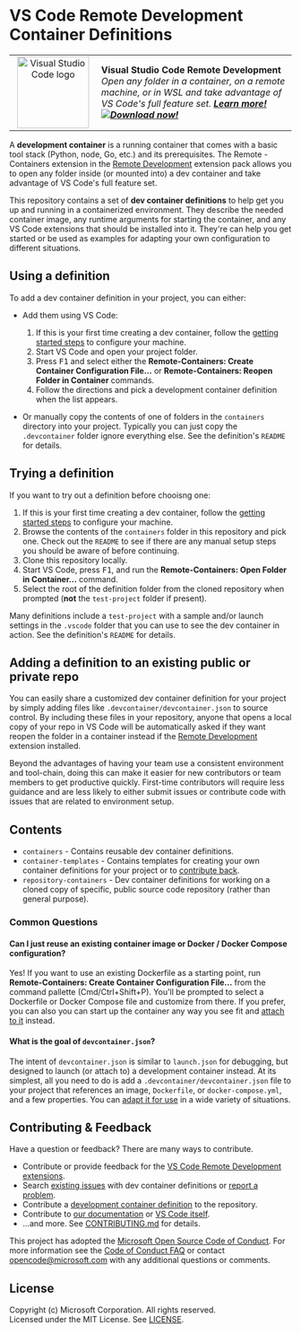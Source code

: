 # VS Code Remote Development Container Definitions

<table style="width: 100%; border-style: none;"><tr>
<td style="width: 140px; text-align: center;"><a href="https://aka.ms/vscode-remote/download/extension"><img width="128px" src="https://microsoft.github.io/vscode-remote-release/images/remote-extensionpack.png" alt="Visual Studio Code logo"/></a></td>
<td>
<strong>Visual Studio Code Remote Development</strong><br />
<i>Open any folder in a container, on a remote machine, or in WSL and take advantage of VS Code's full feature set. <strong><a href="https://aka.ms/vscode-remote">Learn more!</a></strong><br />
<strong><a href="https://aka.ms/vscode-remote/download/extension"><img src="https://microsoft.github.io/vscode-remote-release//images/download.png" alt="Download now!"/></a></strong></i>
</td>
</tr></table>

A **development container** is a running container that comes with a basic tool stack (Python, node, Go, etc.) and its prerequisites. The Remote - Containers extension in the [Remote Development](https://aka.ms/vscode-remote/download/extension) extension pack allows you to open any folder inside (or mounted into) a dev container and take advantage of VS Code's full feature set.

This repository contains a set of **dev container definitions** to help get you up and running in a containerized environment. They describe the needed container image, any runtime arguments for starting the container, and any VS Code extensions that should be installed into it. They're can help you get started or be used as examples for adapting your own configuration to different situations.

## Using a definition

To add a dev container definition in your project, you can either:

- Add them using VS Code:
  
  1. If this is your first time creating a dev container, follow the [getting started steps](https://aka.ms/vscode-remote/containers/getting-started) to configure your machine.
  2. Start VS Code and open your project folder.
  3. Press <kbd>F1</kbd>
  and select either the **Remote-Containers: Create Container Configuration File...** or **Remote-Containers: Reopen Folder in Container** commands. 
  4. Follow the directions and pick a development container definition when the list appears.

- Or manually copy the contents of one of folders in the `containers` directory into your project. Typically you can just copy the `.devcontainer` folder ignore everything else. See the definition's `README` for details.

## Trying a definition

If you want to try out a definition before chooisng one:

1. If this is your first time creating a dev container, follow the [getting started steps](https://aka.ms/vscode-remote/containers/getting-started) to configure your machine.
2. Browse the contents of the  `containers` folder in this repository and pick one. Check out the `README` to see if there are any manual setup steps you should be aware of before continuing.
3. Clone this repository locally.
4. Start VS Code, press <kbd>F1</kbd>, and run the **Remote-Containers: Open Folder in Container...** command.
5. Select the root of the definition folder from the cloned repository when prompted (**not** the `test-project` folder if present).

Many definitions include a `test-project` with a sample and/or launch settings in the `.vscode` folder that you can use to see the dev container in action. See the definition's `README` for details.

## Adding a definition to an existing public or private repo

You can easily share a customized dev container definition for your project by simply adding files like `.devcontainer/devcontainer.json` to source control. By including these files in your repository, anyone that opens a local copy of your repo in VS Code will be automatically asked if they want reopen the folder in a container instead if the [Remote Development](https://aka.ms/vscode-remote/download/extension) extension installed.

Beyond the advantages of having your team use a consistent environment and tool-chain, doing this can make it easier for new contributors or team members to get productive quickly. First-time contributors will require less guidance and are less likely to either submit issues or contribute code with issues that are related to environment setup.

## Contents

- `containers` - Contains reusable dev container definitions.
- `container-templates` - Contains templates for creating your own container definitions for your project or to [contribute back](CONTRIBUTING.md#contributing-dev-container-definitions).
- `repository-containers` - Dev container definitions for working on a cloned copy of specific, public source code repository (rather than general purpose).

### Common Questions

#### Can I just reuse an existing container image or Docker / Docker Compose configuration?

Yes! If you want to use an existing Dockerfile as a starting point, run **Remote-Containers: Create Container Configuration File...** from the command pallette (Cmd/Ctrl+Shift+P). You'll be prompted to select a Dockerfile or Docker Compose file and customize from there. If you prefer, you can also you can start up the container any way you see fit and [attach to it](https://aka.ms/vscode-remote/containers/attach) instead.

#### What is the goal of `devcontainer.json`?

The intent of `devcontainer.json` is similar to `launch.json` for debugging, but designed to launch (or attach to) a development container instead. At its simplest, all you need to do is add a `.devcontainer/devcontainer.json` file to your project that references an image, `Dockerfile`, or `docker-compose.yml`, and a few properties. You can [adapt it for use](https://aka.ms/vscode-remote/containers/folder-setup) in a wide variety of situations.

## Contributing & Feedback

Have a question or feedback? There are many ways to contribute.

- Contribute or provide feedback for the [VS Code Remote Development extensions](https://github.com/Microsoft/vscode-remote-release/CONTRIBUTING.md).
- Search [existing issues](https://github.com/Microsoft/vscode-dev-containers/issues) with dev container definitions or [report a problem](https://github.com/Microsoft/vscode-dev-containers/issues/new).
- Contribute a [development container definition](CONTRIBUTING.md#contributing-dev-container-definitions) to the repository.
- Contribute to [our documentation](https://github.com/Microsoft/vscode-docs) or [VS Code itself](https://github.com/Microsoft/vscode).
- ...and more. See [CONTRIBUTING.md](CONTRIBUTING.md) for details.

This project has adopted the [Microsoft Open Source Code of Conduct](https://opensource.microsoft.com/codeofconduct/).
For more information see the [Code of Conduct FAQ](https://opensource.microsoft.com/codeofconduct/faq/) or
contact [opencode@microsoft.com](mailto:opencode@microsoft.com) with any additional questions or comments.

## License

Copyright (c) Microsoft Corporation. All rights reserved. <br />
Licensed under the MIT License. See [LICENSE](LICENSE).
